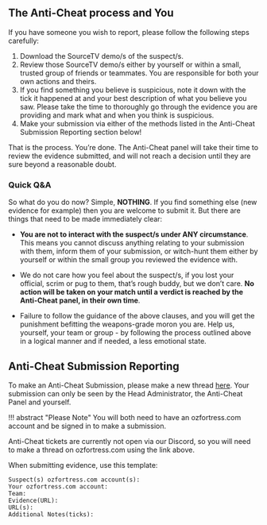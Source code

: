 ## The Anti-Cheat process and You
If you have someone you wish to report, please follow the following steps carefully:

1. Download the SourceTV demo/s of the suspect/s.
2. Review those SourceTV demo/s either by yourself or within a small, trusted group of friends or teammates. You are responsible for both your own actions and theirs.
3. If you find something you believe is suspicious, note it down with the tick it happened at and your best description of what you believe you saw. Please take the time to thoroughly go through the evidence you are providing and mark what and when you think is suspicious.
4. Make your submission via either of the methods listed in the Anti-Cheat Submission Reporting section below!

That is the process. You’re done. The Anti-Cheat panel will take their time to review the evidence submitted, and will not reach a decision until they are sure beyond a reasonable doubt.

### Quick Q&A
So what do you do now? Simple, **NOTHING**. If you find something else (new evidence for example) then you are welcome to submit it. But there are things that need to be made immediately clear:

+ **You are not to interact with the suspect/s under ANY circumstance**. This means you cannot discuss anything relating to your submission with them, inform them of your submission, or witch-hunt them either by yourself or within the small group you reviewed the evidence with. 

+ We do not care how you feel about the suspect/s, if you lost your official, scrim or pug to them, that’s rough buddy, but we don’t care. **No action will be taken on your match until a verdict is reached by the Anti-Cheat panel, in their own time**.

+ Failure to follow the guidance of the above clauses, and you will get the punishment befitting the weapons-grade moron you are. Help us, yourself, your team or group - by following the process outlined above in a logical manner and if needed, a less emotional state.

## Anti-Cheat Submission Reporting
To make an Anti-Cheat Submission, please make a new thread [here](https://ozfortress.com/forums/threads/new?topic=17). Your submission can only be seen by the Head Administrator, the Anti-Cheat Panel and yourself.

!!! abstract "Please Note"
    You will both need to have an ozfortress.com account and be signed in to make a submission.

Anti-Cheat tickets are currently not open via our Discord, so you will need to make a thread on ozfortress.com using the link above.

When submitting evidence, use this template:
```
Suspect(s) ozfortress.com account(s):
Your ozfortress.com account:
Team:
Evidence(URL):
URL(s):
Additional Notes(ticks):
```